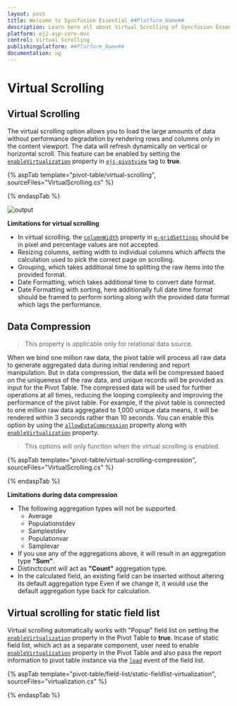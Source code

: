 ```yaml
---
layout: post
title: Welcome to Syncfusion Essential ##Platform_Name##
description: Learn here all about Virtual Scrolling of Syncfusion Essential ##Platform_Name## widgets based on HTML5 and jQuery.
platform: ej2-asp-core-mvc
control: Virtual Scrolling
publishingplatform: ##Platform_Name##
documentation: ug
---
```



<!-- markdownlint-disable MD036 -->

# Virtual Scrolling

## Virtual Scrolling

The virtual scrolling option allows you to load the large amounts of data without performance degradation by rendering rows and columns only in the content viewport. The data will refresh dynamically on vertical or horizontal scroll. This feature can be enabled by setting the [`enableVirtualization`](https://help.syncfusion.com/cr/aspnetcore-js2/Syncfusion.EJ2.PivotView.PivotView.html#Syncfusion_EJ2_PivotView_PivotView_EnableVirtualization) property in [`ejs-pivotview`](https://help.syncfusion.com/cr/aspnetcore-js2/Syncfusion.EJ2.PivotView.PivotView.html) tag to **true**.

{% aspTab template="pivot-table/virtual-scrolling", sourceFiles="VirtualScrolling.cs" %}

{% endaspTab %}

![output](images/virtualscrolling.png)

**Limitations for virtual scrolling**

* In virtual scrolling, the [`columnWidth`](https://help.syncfusion.com/cr/aspnetcore-js2/Syncfusion.EJ2.PivotView.PivotViewGridSettings.html#Syncfusion_EJ2_PivotView_PivotViewGridSettings_ColumnWidth) property in [`e-gridSettings`](https://help.syncfusion.com/cr/aspnetcore-js2/Syncfusion.EJ2.PivotView.PivotViewGridSettings.html) should be in pixel and percentage values are not accepted.
* Resizing columns, setting width to individual columns which affects the calculation used to pick the correct page on scrolling.
* Grouping, which takes additional time to splitting the raw items into the provided format.
* Date Formatting, which takes additional time to convert date format.
* Date Formatting with sorting, here additionally full date time format should be framed to perform sorting along with the provided date format which lags the performance.

## Data Compression

> This property is applicable only for relational data source.

When we bind one million raw data, the pivot table will process all raw data to generate aggregated data during initial rendering and report manipulation. But in data compression, the data will be compressed based on the uniqueness of the raw data, and unique records will be provided as input for the Pivot Table. The compressed data will be used for further operations at all times, reducing the looping complexity and improving the performance of the pivot table. For example, if the pivot table  is connected to one million raw data aggregated to 1,000 unique data means, it will be rendered within 3 seconds rather than 10 seconds. You can enable this option by using the [`allowDataCompression`](https://help.syncfusion.com/cr/aspnetcore-js2/Syncfusion.EJ2.PivotView.PivotView.html#Syncfusion_EJ2_PivotView_PivotView_AllowDataCompression) property along with [`enableVirtualization`](https://help.syncfusion.com/cr/aspnetcore-js2/Syncfusion.EJ2.PivotView.PivotView.html#Syncfusion_EJ2_PivotView_PivotView_EnableVirtualization) property.

> This options will only function when the virtual scrolling is enabled.

{% aspTab template="pivot-table/virtual-scrolling-compression", sourceFiles="VirtualScrolling.cs" %}

{% endaspTab %}

**Limitations during data compression**

* The following aggregation types will not be supported.
    * Average
    * Populationstdev
    * Samplestdev
    * Populationvar
    * Samplevar
* If you use any of the aggregations above, it will result in an aggregation type **"Sum"**.
* Distinctcount will act as **"Count"** aggregation type.
* In the calculated field, an existing field can be inserted without altering its default aggregation type Even if we change it, it would use the default aggregation type back for calculation.

## Virtual scrolling for static field list

Virtual scrolling automatically works with "Popup" field list on setting the [`enableVirtualization`](https://help.syncfusion.com/cr/aspnetcore-js2/Syncfusion.EJ2.PivotView.PivotView.html#Syncfusion_EJ2_PivotView_PivotView_EnableVirtualization) property in the Pivot Table to **true**. Incase of static field list, which act as a separate component, user need to enable [`enableVirtualization`](https://help.syncfusion.com/cr/aspnetcore-js2/Syncfusion.EJ2.PivotView.PivotView.html#Syncfusion_EJ2_PivotView_PivotView_EnableVirtualization) property in the Pivot Table and also pass the report information to pivot table instance via the [`load`](https://ej2.syncfusion.com/documentation/common/api-l10n.html#load) event of the field list.

{% aspTab template="pivot-table/field-list/static-fieldlist-virtualization", sourceFiles="virtualization.cs" %}

{% endaspTab %}